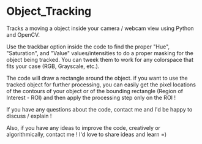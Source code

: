 # Object_Tracking
Tracks a moving a object inside your camera / webcam view using Python and OpenCV.

Use the trackbar option inside the code to find the proper "Hue", "Saturation", and "Value" values/intensities to do a proper masking for the object being tracked.
You can tweek them to work for any colorspace that fits your case (RGB, Grayscale, etc.).

The code will draw a rectangle around the object. if you want to use the tracked object for further processing, you can easily get
the pixel locations of the contours of your object or of the bounding rectangle (Region of Interest - ROI) and then apply the processing step only on the ROI !

If you have any questions about the code, contact me and I'd be happy to discuss / explain !

Also, if you have any ideas to improve the code, creatively or algorithmically, contact me ! I'd love to share ideas and learn =)

